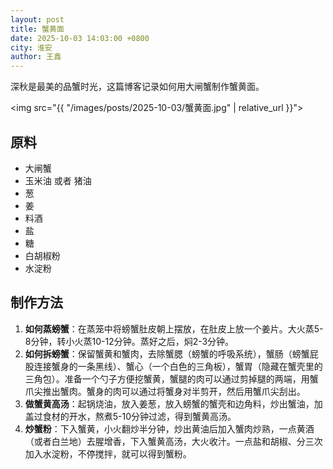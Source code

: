 ```yaml
---
layout: post
title: 蟹黄面
date: 2025-10-03 14:03:00 +0800
city: 淮安
author: 王鑫
---
```


深秋是最美的品蟹时光，这篇博客记录如何用大闸蟹制作蟹黄面。

<img src="{{ "/images/posts/2025-10-03/蟹黄面.jpg" | relative_url }}">

## 原料

* 大闸蟹
* 玉米油 或者 猪油
* 葱
* 姜
* 料酒
* 盐
* 糖
* 白胡椒粉
* 水淀粉

## 制作方法

1. **如何蒸螃蟹**：在蒸笼中将螃蟹肚皮朝上摆放，在肚皮上放一个姜片。大火蒸5-8分钟，转小火蒸10-12分钟。蒸好之后，焖2-3分钟。
2. **如何拆螃蟹**：保留蟹黄和蟹肉，去除蟹腮（螃蟹的呼吸系统），蟹肠（螃蟹屁股连接蟹身的一条黑线）、蟹心（一个白色的三角板），蟹胃（隐藏在蟹壳里的三角包）。准备一个勺子方便挖蟹黄，蟹腿的肉可以通过剪掉腿的两端，用蟹爪尖推出蟹肉。蟹身的肉可以通过将蟹身对半剪开，然后用蟹爪尖刮出。
3. **做蟹黄高汤**：起锅烧油，放入姜葱，放入螃蟹的蟹壳和边角料，炒出蟹油，加盖过食材的开水，熬煮5-10分钟过滤，得到蟹黄高汤。
4. **炒蟹粉**：下入蟹黄，小火翻炒半分钟，炒出黄油后加入蟹肉炒熟，一点黄酒（或者白兰地）去腥增香，下入蟹黄高汤，大火收汁。一点盐和胡椒、分三次加入水淀粉，不停搅拌，就可以得到蟹粉。
